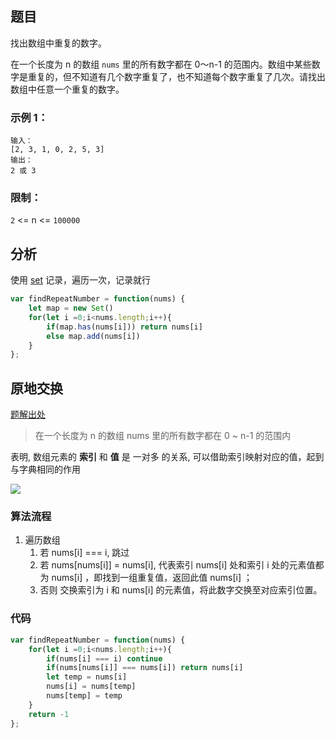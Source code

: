 ## 题目
找出数组中重复的数字。


在一个长度为 n 的数组 `nums` 里的所有数字都在 0～n-1 的范围内。数组中某些数字是重复的，但不知道有几个数字重复了，也不知道每个数字重复了几次。请找出数组中任意一个重复的数字。

### 示例 1：
```
输入：
[2, 3, 1, 0, 2, 5, 3]
输出：
2 或 3 
```
### 限制：

`2` <= n <= `100000`


## 分析
使用 [set](https://developer.mozilla.org/en-US/docs/Web/JavaScript/Reference/Global_Objects/Set) 记录，遍历一次，记录就行
```js
var findRepeatNumber = function(nums) {
    let map = new Set()
    for(let i =0;i<nums.length;i++){
        if(map.has(nums[i])) return nums[i]
        else map.add(nums[i])
    }
};
```
## 原地交换
[题解出处](https://leetcode-cn.com/problems/shu-zu-zhong-zhong-fu-de-shu-zi-lcof/solution/mian-shi-ti-03-shu-zu-zhong-zhong-fu-de-shu-zi-yua/)


>在一个长度为 n 的数组 nums 里的所有数字都在 0 ~ n-1 的范围内

表明, 数组元素的 **索引** 和 **值** 是 一对多 的关系, 可以借助索引映射对应的值，起到与字典相同的作用  

![](https://pic.leetcode-cn.com/1618146573-bOieFQ-Picture0.png)

### 算法流程
1. 遍历数组
   1. 若 nums[i] === i, 跳过
   2. 若 nums[nums[i]] = nums[i],  代表索引 nums[i] 处和索引 i 处的元素值都为 nums[i] ，即找到一组重复值，返回此值 nums[i] ；
   3. 否则  交换索引为 i 和 nums[i] 的元素值，将此数字交换至对应索引位置。

### 代码
```js
var findRepeatNumber = function(nums) {
    for(let i =0;i<nums.length;i++){
        if(nums[i] === i) continue
        if(nums[nums[i]] === nums[i]) return nums[i]
        let temp = nums[i]
        nums[i] = nums[temp]
        nums[temp] = temp
    }
    return -1
};
```
